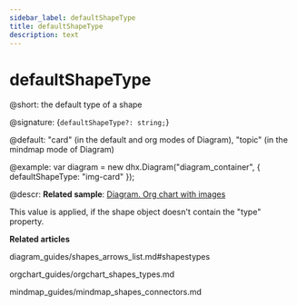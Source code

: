 ```yaml
---
sidebar_label: defaultShapeType
title: defaultShapeType
description: text
---
```


# defaultShapeType

@short: the default type of a shape

@signature: {`defaultShapeType?: string;`}

@default: "card" (in the default and org modes of Diagram), "topic" (in the mindmap mode of Diagram)

@example:
var diagram = new dhx.Diagram("diagram_container", { 
    defaultShapeType: "img-card"
});


@descr:
**Related sample**: [Diagram. Org chart with images](https://snippet.dhtmlx.com/qnx3ekin)

This value is applied, if the shape object doesn't contain the "type" property.

**Related articles**

diagram_guides/shapes_arrows_list.md#shapestypes

orgchart_guides/orgchart_shapes_types.md

mindmap_guides/mindmap_shapes_connectors.md
